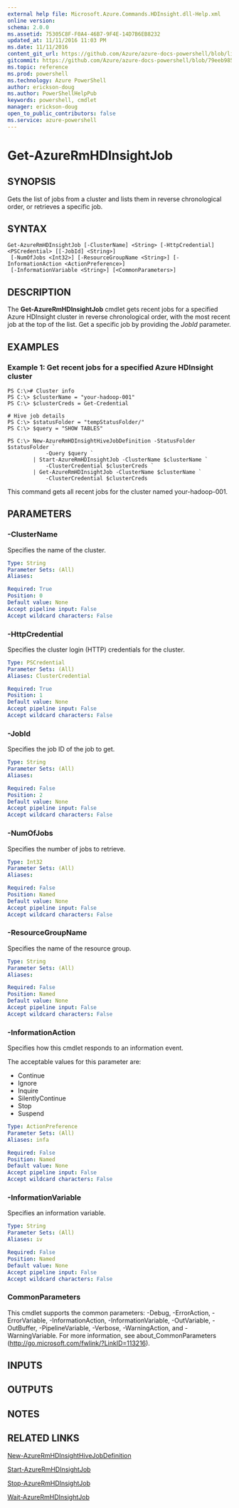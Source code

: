```yaml
---
external help file: Microsoft.Azure.Commands.HDInsight.dll-Help.xml
online version: 
schema: 2.0.0
ms.assetid: 75305C8F-F0A4-46B7-9F4E-14D7B6EB8232
updated_at: 11/11/2016 11:03 PM
ms.date: 11/11/2016
content_git_url: https://github.com/Azure/azure-docs-powershell/blob/live/azureps-cmdlets-docs/ResourceManager/AzureRM.HDInsight/v2.1.0/Get-AzureRmHDInsightJob.md
gitcommit: https://github.com/Azure/azure-docs-powershell/blob/79eeb985ea480979357fb4695832a0c3d29a48bf/azureps-cmdlets-docs/ResourceManager/AzureRM.HDInsight/v2.1.0/Get-AzureRmHDInsightJob.md
ms.topic: reference
ms.prod: powershell
ms.technology: Azure PowerShell
author: erickson-doug
ms.author: PowerShellHelpPub
keywords: powershell, cmdlet
manager: erickson-doug
open_to_public_contributors: false
ms.service: azure-powershell
---
```


# Get-AzureRmHDInsightJob

## SYNOPSIS
Gets the list of jobs from a cluster and lists them in reverse chronological order, or retrieves a specific job.

## SYNTAX

```
Get-AzureRmHDInsightJob [-ClusterName] <String> [-HttpCredential] <PSCredential> [[-JobId] <String>]
 [-NumOfJobs <Int32>] [-ResourceGroupName <String>] [-InformationAction <ActionPreference>]
 [-InformationVariable <String>] [<CommonParameters>]
```

## DESCRIPTION
The **Get-AzureRmHDInsightJob** cmdlet gets recent jobs for a specified Azure HDInsight cluster in reverse chronological order, with the most recent job at the top of the list.
Get a specific job by providing the *JobId* parameter.

## EXAMPLES

### Example 1: Get recent jobs for a specified Azure HDInsight cluster
```
PS C:\># Cluster info
PS C:\> $clusterName = "your-hadoop-001"
PS C:\> $clusterCreds = Get-Credential

# Hive job details
PS C:\> $statusFolder = "tempStatusFolder/"
PS C:\> $query = "SHOW TABLES"

PS C:\> New-AzureRmHDInsightHiveJobDefinition -StatusFolder $statusFolder `
            -Query $query `
        | Start-AzureRmHDInsightJob -ClusterName $clusterName `
            -ClusterCredential $clusterCreds `
        | Get-AzureRmHDInsightJob -ClusterName $clusterName `
            -ClusterCredential $clusterCreds
```

This command gets all recent jobs for the cluster named your-hadoop-001.

## PARAMETERS

### -ClusterName
Specifies the name of the cluster.

```yaml
Type: String
Parameter Sets: (All)
Aliases: 

Required: True
Position: 0
Default value: None
Accept pipeline input: False
Accept wildcard characters: False
```

### -HttpCredential
Specifies the cluster login (HTTP) credentials for the cluster.

```yaml
Type: PSCredential
Parameter Sets: (All)
Aliases: ClusterCredential

Required: True
Position: 1
Default value: None
Accept pipeline input: False
Accept wildcard characters: False
```

### -JobId
Specifies the job ID of the job to get.

```yaml
Type: String
Parameter Sets: (All)
Aliases: 

Required: False
Position: 2
Default value: None
Accept pipeline input: False
Accept wildcard characters: False
```

### -NumOfJobs
Specifies the number of jobs to retrieve.

```yaml
Type: Int32
Parameter Sets: (All)
Aliases: 

Required: False
Position: Named
Default value: None
Accept pipeline input: False
Accept wildcard characters: False
```

### -ResourceGroupName
Specifies the name of the resource group.

```yaml
Type: String
Parameter Sets: (All)
Aliases: 

Required: False
Position: Named
Default value: None
Accept pipeline input: False
Accept wildcard characters: False
```

### -InformationAction
Specifies how this cmdlet responds to an information event.

The acceptable values for this parameter are:

- Continue
- Ignore
- Inquire
- SilentlyContinue
- Stop
- Suspend

```yaml
Type: ActionPreference
Parameter Sets: (All)
Aliases: infa

Required: False
Position: Named
Default value: None
Accept pipeline input: False
Accept wildcard characters: False
```

### -InformationVariable
Specifies an information variable.

```yaml
Type: String
Parameter Sets: (All)
Aliases: iv

Required: False
Position: Named
Default value: None
Accept pipeline input: False
Accept wildcard characters: False
```

### CommonParameters
This cmdlet supports the common parameters: -Debug, -ErrorAction, -ErrorVariable, -InformationAction, -InformationVariable, -OutVariable, -OutBuffer, -PipelineVariable, -Verbose, -WarningAction, and -WarningVariable. For more information, see about_CommonParameters (http://go.microsoft.com/fwlink/?LinkID=113216).

## INPUTS

## OUTPUTS

## NOTES

## RELATED LINKS

[New-AzureRmHDInsightHiveJobDefinition](xref:ResourceManager/AzureRM.HDInsight/v2.1.0/New-AzureRmHDInsightHiveJobDefinition.md)

[Start-AzureRmHDInsightJob](xref:ResourceManager/AzureRM.HDInsight/v2.1.0/Start-AzureRmHDInsightJob.md)

[Stop-AzureRmHDInsightJob](xref:ResourceManager/AzureRM.HDInsight/v2.1.0/Stop-AzureRmHDInsightJob.md)

[Wait-AzureRmHDInsightJob](xref:ResourceManager/AzureRM.HDInsight/v2.1.0/Wait-AzureRmHDInsightJob.md)



